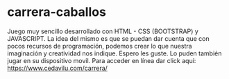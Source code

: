 # carrera-caballos

Juego muy sencillo desarrollado con HTML - CSS  (BOOTSTRAP) y JAVASCRIPT. La idea del mismo es que se puedan dar cuenta que con pocos recursos de programación, podemos crear lo que nuestra imaginación y creatividad nos indique.  Espero les guste. Lo puden también jugar en su dispositivo movil.
Para acceder en línea dar click aquí:  https://www.cedavilu.com/carrera/ 
